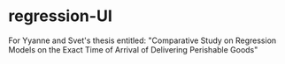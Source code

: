 # regression-UI
For Yyanne and Svet's thesis entitled: "Comparative Study on Regression Models on the Exact Time of Arrival of Delivering Perishable Goods"
